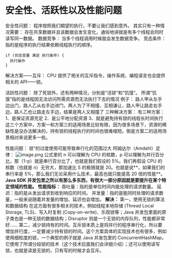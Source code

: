 # 安全性、活跃性以及性能问题

安全性问题：
程序按照我们期望的执行，不要让我们感到意外。
其实只有一种情况需要：
存在共享数据并且该数据会发生变化，通俗地讲就是有多个线程会同时读写同一数据。
数据竞争：
当多个线程调用时候就会发生数据竞争。
竞态条件：
指的是程序的执行结果依赖线程执行的顺序。
```
if (状态变量 满足 执行条件) {
  执行操作
}
```
解决方案——互斥：
CPU 提供了相关的互斥指令，操作系统、编程语言也会提供相关的 API——锁。

活跃性问题：
除了死锁外，还有两种情况，分别是“活锁”和“饥饿”。
所谓“饥饿”指的是线程因无法访问所需资源而无法执行下去的情况
例子：
路人甲从左手边出门，路人乙从右手边进门，两人为了不相撞，互相谦让，路人甲让路走右手边，路人乙也让路走左手边，结果是两人又相撞了
三种解决方案：
有三种方案：
1、是保证资源充足
2、是公平地分配资源
3、就是避免持有锁的线程长时间执行
这三个方案中，方案一和方案三的适用场景比较有限，因为很多场景下，资源的稀缺性是没办法解决的，持有锁的线程执行的时间也很难缩短。倒是方案二的适用场景相对来说更多一些。


性能问题：
锁”的过度使用可能导致串行化的范围过大
阿姆达尔（Amdahl）定律：
![image.png](https://cdn.nlark.com/yuque/0/2019/png/257847/1576406796552-76d3c579-f505-49e1-a839-6a880ee39aa8.png#align=left&display=inline&height=91&name=image.png&originHeight=91&originWidth=177&size=1920&status=done&style=none&width=177)
公式里的 n 可以理解为 CPU 的核数，p 可以理解为并行百分比，那（1-p）就是串行百分比了，也就是我们假设的 5%。我们再假设 CPU 的核数（也就是 n）无穷大，那加速比 S 的极限就是 20。也就是说**，如果我们的串行率是 5%，那么我们无论采用什么技术，最高也就只能提高 20 倍的性能**。
**Java SDK 并发包里之所以有那么多东西，有很大一部分原因就是要提升在某个特定领域的性能。**
**性能指标：**
吞吐量：指的是单位时间内能处理的请求数量。
延迟：指的是从发出请求到收到响应的时间。
并发量：指的是能同时处理的请求数量，一般来说随着并发量的增加、延迟也会增加。
**解决：**
第一，使用无锁的算法和数据结构
在这方面有很多相关的技术，例如线程本地存储 (Thread Local Storage, TLS)、写入时复制 (Copy-on-write)、乐观锁等；Java 并发包里面的原子类也是一种无锁的数据结构；Disruptor 则是一个无锁的内存队列，性能都非常好……
第二，减少锁持有的时间。互斥锁本质上是将并行的程序串行化，所以要增加并行度，一定要减少持有锁的时间。这个方案具体的实现技术也有很多，例如使用细粒度的锁，一个典型的例子就是 Java 并发包里的 ConcurrentHashMap，它使用了所谓分段锁的技术（这个技术后面我们会详细介绍）；还可以使用读写锁，也就是读是无锁的，只有写的时候才会互斥。


